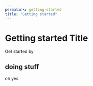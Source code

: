```yaml
---
permalink: getting-started
title: "Getting started"
---
```


# Getting started Title

Get started by

## doing stuff

oh yes
